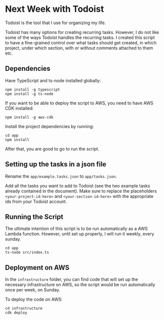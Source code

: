 # Next Week with Todoist

Todoist is the tool that I use for organizing my life.

Todoist has many options for creating recurring tasks. However, I do not like some of the ways Todoist handles the recurring tasks. I created this script to have a fine-grained control over what tasks should get created, in which project, under which section, with or without comments attached to them etc.

## Dependencies

Have TypeScript and ts-node installed globally:

```
npm install -g typescript
npm install -g ts-node
```

If you want to be able to deploy the script to AWS, you need to have AWS CDK installed:

```
npm install -g aws-cdk
```

Install the project dependencies by running:

```
cd app
npm install
```

After that, you are good to go to run the script.

## Setting up the tasks in a json file

Rename the `app/example.tasks.json` to `app/tasks.json`.

Add all the tasks you want to add to Todoist (see the two example tasks already contained in the document). Make sure to replace the placeholders `<your-project-id-here>` and `<your-section-id-here>` with the appropriate ids from your Todoist account.

## Running the Script

The ultimate intention of this script is to be run automatically as a AWS Lambda function. However, until set up properly, I will run it weekly, every sunday.

```
cd app
ts-node src/index.ts
```

## Deployment on AWS

In the `infrastructure` folder, you can find code that will set up the necessary infrastructure on AWS, so the script would be run automatically once per week, on Sunday.

To deploy the code on AWS:

```
cd infrastructure
cdk deploy
```
